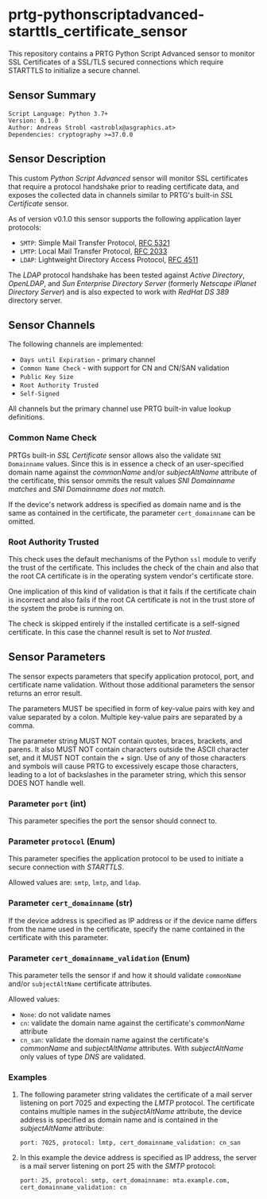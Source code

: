 # prtg-pythonscriptadvanced-starttls_certificate_sensor

This repository contains a PRTG Python Script Advanced sensor to monitor SSL Certificates of a SSL/TLS secured connections which require STARTTLS to initialize a secure channel.

## Sensor Summary

    Script Language: Python 3.7+
    Version: 0.1.0
    Author: Andreas Strobl <astroblx@asgraphics.at>
    Dependencies: cryptography >=37.0.0

## Sensor Description

This custom _Python Script Advanced_ sensor will monitor SSL certificates that require a protocol handshake prior to reading certificate data, and exposes the collected data in channels similar to PRTG's built-in _SSL Certificate_ sensor.

As of version v0.1.0 this sensor supports the following application layer protocols:

* `SMTP`: Simple Mail Transfer Protocol, [RFC 5321](https://www.rfc-editor.org/rfc/rfc5321)
* `LMTP`: Local Mail Transfer Protocol, [RFC 2033](https://datatracker.ietf.org/doc/html/rfc2033)
* `LDAP`: Lightweight Directory Access Protocol, [RFC 4511](https://datatracker.ietf.org/doc/html/rfc4511)

The _LDAP_ protocol handshake has been tested against _Active Directory_, _OpenLDAP_, and _Sun Enterprise Directory Server_ (formerly _Netscape iPlanet Directory Server_) and is also expected to work with _RedHat DS 389_ directory server.

## Sensor Channels

The following channels are implemented:

* `Days until Expiration` - primary channel
* `Common Name Check` - with support for CN and CN/SAN validation
* `Public Key Size`
* `Root Authority Trusted`
* `Self-Signed`

All channels but the primary channel use PRTG built-in value lookup definitions.

### Common Name Check

PRTGs built-in _SSL Certificate_ sensor allows also the validate `SNI Domainname` values. Since this is in essence a check of an user-specified domain name against the _commonName_ and/or _subjectAltName_ attribute of the certificate, this sensor ommits the result values _SNI Domainname matches_ and _SNI Domainname does not match_.

If the device's network address is specified as domain name and is the same as contained in the certificate, the parameter `cert_domainname` can be omitted.

### Root Authority Trusted

This check uses the default mechanisms of the Python `ssl` module to verify the trust of the certificate. This includes the check of the chain and also that the root CA certificate is in the operating system vendor's certificate store.

One implication of this kind of validation is that it fails if the certificate chain is incorrect and also fails if the root CA certificate is not in the trust store of the system the probe is running on.

The check is skipped entirely if the installed certificate is a self-signed certificate. In this case the channel result is set to _Not trusted_.

## Sensor Parameters

The sensor expects parameters that specify application protocol, port, and certificate name validation. Without those additional parameters the sensor returns an error result.

The parameters MUST be specified in form of key-value pairs with key and value separated by a colon. Multiple key-value pairs are separated by a comma.

The parameter string MUST NOT contain quotes, braces, brackets, and parens. It also MUST NOT contain characters outside the ASCII character set, and it MUST NOT contain the + sign. Use of any of those characters and symbols will cause PRTG to excessively escape those characters, leading to a lot of backslashes in the parameter string, which this sensor DOES NOT handle well.

### Parameter `port` (int)

This parameter specifies the port the sensor should connect to.

### Parameter `protocol` (Enum)

This parameter specifies the application protocol to be used to initiate a secure connection with _STARTTLS_.

Allowed values are: `smtp`, `lmtp`, and `ldap`.

### Parameter `cert_domainname` (str)

If the device address is specified as IP address or if the device name differs from the name used in the certificate, specify the name contained in the certificate with this parameter.

### Parameter `cert_domainname_validation` (Enum)

This parameter tells the sensor if and how it should validate `commonName` and/or `subjectAltName` certificate attributes.

Allowed values:

* `None`: do not validate names
* `cn`: validate the domain name against the certificate's _commonName_ attribute
* `cn_san`: validate the domain name against the certificate's _commonName_ and _subjectAltName_ attributes. With _subjectAltName_ only values of type _DNS_ are validated.

### Examples

1. The following parameter string validates the certificate of a mail server listening on port 7025 and expecting the _LMTP_ protocol. The certificate contains multiple names in the _subjectAltName_ attribute, the device address is specified as domain name and is contained in the _subjectAltName_ attribute:

    `port: 7025, protocol: lmtp, cert_domainname_validation: cn_san`

1. In this example the device address is specified as IP address, the server is a mail server listening on port 25 with the _SMTP_ protocol:

    `port: 25, protocol: smtp, cert_domainname: mta.example.com, cert_domainname_validation: cn`
